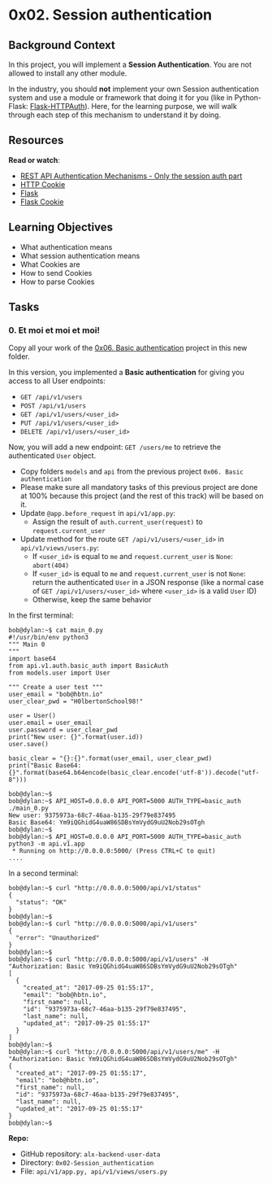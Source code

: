 0x02. Session authentication
============================

Background Context
------------------

In this project, you will implement a **Session Authentication**. You are not allowed to install any other module.

In the industry, you should **not** implement your own Session authentication system and use a module or framework that doing it for you (like in Python-Flask: [Flask-HTTPAuth](https://alx-intranet.hbtn.io/rltoken/_ZTQTaMKjx1S_xATshexkA "Flask-HTTPAuth")). Here, for the learning purpose, we will walk through each step of this mechanism to understand it by doing.

Resources
---------

**Read or watch**:

-   [REST API Authentication Mechanisms - Only the session auth part](https://alx-intranet.hbtn.io/rltoken/oofk0VhuS0ZFZTNTVrQeaQ "REST API Authentication Mechanisms - Only the session auth part")
-   [HTTP Cookie](https://alx-intranet.hbtn.io/rltoken/peLV8xuJ4PDJMOVFqk-d2g "HTTP Cookie")
-   [Flask](https://alx-intranet.hbtn.io/rltoken/AI1tFR5XriGfR8Tz7YTYQA "Flask")
-   [Flask Cookie](https://alx-intranet.hbtn.io/rltoken/QYfI5oW6OHUmHDzwKV1Qsw "Flask Cookie")

Learning Objectives
-------------------

-   What authentication means
-   What session authentication means
-   What Cookies are
-   How to send Cookies
-   How to parse Cookies

Tasks
-----

### 0\. Et moi et moi et moi!

Copy all your work of the [0x06. Basic authentication](https://alx-intranet.hbtn.io/rltoken/uVpk1CfT1XNCUpJ0JzrzTQ "0x06. Basic authentication") project in this new folder.

In this version, you implemented a **Basic authentication** for giving you access to all User endpoints:

-   `GET /api/v1/users`
-   `POST /api/v1/users`
-   `GET /api/v1/users/<user_id>`
-   `PUT /api/v1/users/<user_id>`
-   `DELETE /api/v1/users/<user_id>`

Now, you will add a new endpoint: `GET /users/me` to retrieve the authenticated `User` object.

-   Copy folders `models` and `api` from the previous project `0x06. Basic authentication`
-   Please make sure all mandatory tasks of this previous project are done at 100% because this project (and the rest of this track) will be based on it.
-   Update `@app.before_request` in `api/v1/app.py`:
    -   Assign the result of `auth.current_user(request)` to `request.current_user`
-   Update method for the route `GET /api/v1/users/<user_id>` in `api/v1/views/users.py`:
    -   If `<user_id>` is equal to `me` and `request.current_user` is `None`: `abort(404)`
    -   If `<user_id>` is equal to `me` and `request.current_user` is not `None`: return the authenticated `User` in a JSON response (like a normal case of `GET /api/v1/users/<user_id>` where `<user_id>` is a valid `User` ID)
    -   Otherwise, keep the same behavior

In the first terminal:

```
bob@dylan:~$ cat main_0.py
#!/usr/bin/env python3
""" Main 0
"""
import base64
from api.v1.auth.basic_auth import BasicAuth
from models.user import User

""" Create a user test """
user_email = "bob@hbtn.io"
user_clear_pwd = "H0lbertonSchool98!"

user = User()
user.email = user_email
user.password = user_clear_pwd
print("New user: {}".format(user.id))
user.save()

basic_clear = "{}:{}".format(user_email, user_clear_pwd)
print("Basic Base64: {}".format(base64.b64encode(basic_clear.encode('utf-8')).decode("utf-8")))

bob@dylan:~$
bob@dylan:~$ API_HOST=0.0.0.0 API_PORT=5000 AUTH_TYPE=basic_auth ./main_0.py
New user: 9375973a-68c7-46aa-b135-29f79e837495
Basic Base64: Ym9iQGhidG4uaW86SDBsYmVydG9uU2Nob29sOTgh
bob@dylan:~$
bob@dylan:~$ API_HOST=0.0.0.0 API_PORT=5000 AUTH_TYPE=basic_auth python3 -m api.v1.app
 * Running on http://0.0.0.0:5000/ (Press CTRL+C to quit)
....

```

In a second terminal:

```
bob@dylan:~$ curl "http://0.0.0.0:5000/api/v1/status"
{
  "status": "OK"
}
bob@dylan:~$
bob@dylan:~$ curl "http://0.0.0.0:5000/api/v1/users"
{
  "error": "Unauthorized"
}
bob@dylan:~$
bob@dylan:~$ curl "http://0.0.0.0:5000/api/v1/users" -H "Authorization: Basic Ym9iQGhidG4uaW86SDBsYmVydG9uU2Nob29sOTgh"
[
  {
    "created_at": "2017-09-25 01:55:17",
    "email": "bob@hbtn.io",
    "first_name": null,
    "id": "9375973a-68c7-46aa-b135-29f79e837495",
    "last_name": null,
    "updated_at": "2017-09-25 01:55:17"
  }
]
bob@dylan:~$
bob@dylan:~$ curl "http://0.0.0.0:5000/api/v1/users/me" -H "Authorization: Basic Ym9iQGhidG4uaW86SDBsYmVydG9uU2Nob29sOTgh"
{
  "created_at": "2017-09-25 01:55:17",
  "email": "bob@hbtn.io",
  "first_name": null,
  "id": "9375973a-68c7-46aa-b135-29f79e837495",
  "last_name": null,
  "updated_at": "2017-09-25 01:55:17"
}
bob@dylan:~$

```

**Repo:**

-   GitHub repository: `alx-backend-user-data`
-   Directory: `0x02-Session_authentication`
-   File: `api/v1/app.py, api/v1/views/users.py`
